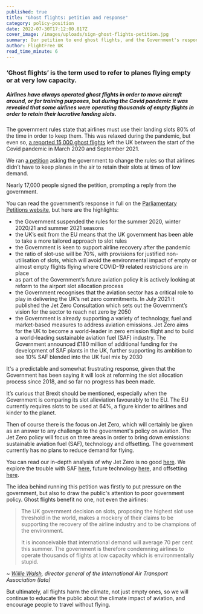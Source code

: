 ```yaml
---
published: true
title: "Ghost flights: petition and response"
category: policy-position
date: 2022-07-30T17:12:00.817Z
cover_image: /images/uploads/sign-ghost-flights-petition.jpg
summary: Our petition to end ghost flights, and the Government's response
author: FlightFree UK
read_time_minute: 6
---
```

### ‘Ghost flights’ is the term used to refer to planes flying empty or at very low capacity.

##### Airlines have always operated ghost flights in order to move aircraft around, or for training purposes, but during the Covid pandemic it was revealed that some airlines were operating thousands of empty flights in order to retain their lucrative landing slots. 

The government rules state that airlines must use their landing slots 80% of the time in order to keep them. This was relaxed during the pandemic, but even so, [a reported 15,000 ghost flights](https://www.theguardian.com/environment/2022/mar/31/ghost-flights-from-uk-running-at-500-a-month-data-reveals) left the UK between the start of the Covid pandemic in March 2020 and September 2021.

We ran [a petition](https://petition.parliament.uk/petitions/605749) asking the government to change the rules so that airlines didn’t have to keep planes in the air to retain their slots at times of low demand. 

Nearly 17,000 people signed the petition, prompting a reply from the government. 

You can read the government’s response in full on the [Parliamentary Petitions website](https://petition.parliament.uk/petitions/605749), but here are the highlights:

* the Government suspended the rules for the summer 2020, winter 2020/21 and summer 2021 seasons
* the UK’s exit from the EU means that the UK government has been able to take a more tailored approach to slot rules
* the Government is keen to support airline recovery after the pandemic
* the ratio of slot-use will be 70%, with provisions for justified non-utilisation of slots, which will avoid the environmental impact of empty or almost empty flights flying where COVID-19 related restrictions are in place
* as part of the Government’s future aviation policy it is actively looking at reform to the airport slot allocation process
* the Government recognises that the aviation sector has a critical role to play in delivering the UK’s net zero commitments. In July 2021 it published the Jet Zero Consultation which sets out the Government’s vision for the sector to reach net zero by 2050
* the Government is already supporting a variety of technology, fuel and market-based measures to address aviation emissions. Jet Zero aims for the UK to become a world-leader in zero emission flight and to build a world-leading sustainable aviation fuel (SAF) industry. The Government announced £180 million of additional funding for the development of SAF plants in the UK, further supporting its ambition to see 10% SAF blended into the UK fuel mix by 2030

It's a predictable and somewhat frustrating response, given that the Government has been saying it will look at reforming the slot allocation process since 2018, and so far no progress has been made.

It’s curious that Brexit should be mentioned, especially when the Government is comparing its slot alleviation favourably to the EU. The EU currently requires slots to be used at 64%, a figure kinder to airlines and kinder to the planet.

Then of course there is the focus on Jet Zero, which will certainly be given as an answer to any challenge to the government's policy on aviation. The Jet Zero policy will focus on three areas in order to bring down emissions: sustainable aviation fuel (SAF), technology and offsetting. The government currently has no plans to reduce demand for flying. 

You can read our in-depth analysis of why Jet Zero is no good [here](/post/whats-wrong-with-jet-zero/). We explore the trouble with SAF [here](/post/the-trouble-with-saf/), future technology [here](/podcast_transcripts/2021-podcast-series-can-we-fly-carbon-neutral/), and offsetting [here](/post/the-truth-about-carbon-offsets/).

The idea behind running this petition was firstly to put pressure on the government, but also to draw the public's attention to poor government policy. Ghost flights benefit no one, not even the airlines: 

> The UK government decision on slots, proposing the highest slot use threshold in the world, makes a mockery of their claims to be supporting the recovery of the airline industry and to be champions of the environment.
>
> It is inconceivable that international demand will average 70 per cent this summer. The government is therefore condemning airlines to operate thousands of flights at low capacity which is environmentally stupid.

*~ [Willie Walsh](https://www.independent.co.uk/travel/news-and-advice/airline-slots-heathrow-airport-ghost-flights-b1999038.html), director general of the International Air Transport Association (Iata)*

But ultimately, all flights harm the climate, not just empty ones, so we will continue to educate the public about the climate impact of aviation, and encourage people to travel without flying.